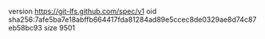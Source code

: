 version https://git-lfs.github.com/spec/v1
oid sha256:7afe5ba7e18abffb664417fda81284ad89e5ccec8de0329ae8d74c87eb58bc93
size 9501
